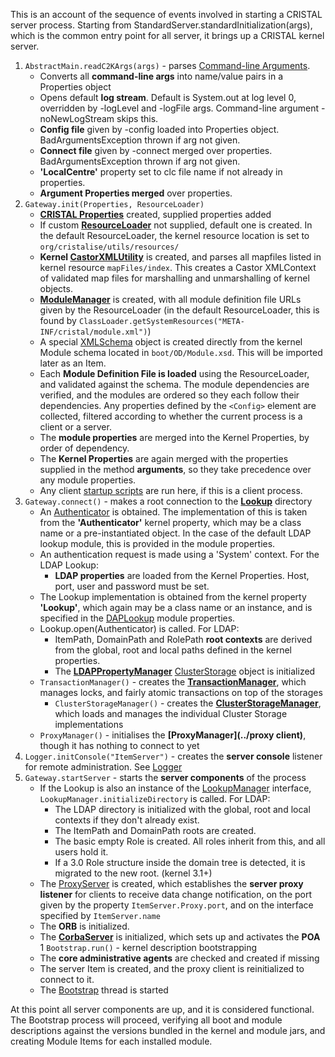 This is an account of the sequence of events involved in starting a CRISTAL server process. Starting from StandardServer.standardInitialization(args), which is the common entry point for all server, it brings up a CRISTAL kernel server.

1. `AbstractMain.readC2KArgs(args)` - parses [Command-line Arguments](../Command-line-Arguments). 
    * Converts all **command-line args** into name/value pairs in a Properties object
    * Opens default **log stream**. Default is System.out at log level 0, overridden by -logLevel and -logFile args. Command-line argument -noNewLogStream skips this.
    * **Config file** given by -config loaded into Properties object. BadArgumentsException thrown if arg not given.
    * **Connect file** given by -connect merged over properties. BadArgumentsException thrown if arg not given.
    * **'LocalCentre'** property set to clc file name if not already in properties.
    * **Argument Properties merged** over properties.
1. `Gateway.init(Properties, ResourceLoader)`
    * **[CRISTAL Properties](../CRISTAL-Properties)** created, supplied properties added
    * If custom **[ResourceLoader](../ResourceLoader)** not supplied, default one is created. In the default ResourceLoader, the kernel resource location is set to `org/cristalise/utils/resources/`
    * **Kernel [CastorXMLUtility](../CastorXMLUtility)** is created, and parses all mapfiles listed in kernel resource `mapFiles/index`. This creates a Castor XMLContext of validated map files for marshalling and unmarshalling of kernel objects.
    * **[ModuleManager](../ModuleManager)** is created, with all module definition file URLs given by the ResourceLoader (in the default ResourceLoader, this is found by `ClassLoader.getSystemResources("META-INF/cristal/module.xml")`)
    * A special [XMLSchema](../XMLSchema) object is created directly from the kernel Module schema located in `boot/OD/Module.xsd`. This will be imported later as an Item.
    * Each **Module Definition File is loaded** using the ResourceLoader, and validated against the schema. The module dependencies are verified, and the modules are ordered so they each follow their dependencies. Any properties defined by the `<Config>` element are collected, filtered according to whether the current process is a client or a server.
    * The **module properties** are merged into the Kernel Properties, by order of dependency.
    * The **Kernel Properties** are again merged with the properties supplied in the method **arguments**, so they take precedence over any module properties.
    * Any client [startup scripts](../Script) are run here, if this is a client process.
1. `Gateway.connect()` - makes a root connection to the **[Lookup](../Lookup)** directory
    * An [Authenticator](../Authenticator) is obtained. The implementation of this is taken from the **'Authenticator'** kernel property, which may be a class name or a pre-instantiated object. In the case of the default LDAP lookup module, this is provided in the module properties.
    * An authentication request is made using a 'System' context. For the LDAP Lookup:
        * **LDAP properties** are loaded from the Kernel Properties. Host, port, user and password must be set.
    * The Lookup implementation is obtained from the kernel property **'Lookup'**, which again may be a class name or an instance, and is specified in the [DAPLookup](../DAPLookup) module properties.
    * Lookup.open(Authenticator) is called. For LDAP:
        * ItemPath, DomainPath and RolePath **root contexts** are derived from the global, root and local paths defined in the kernel properties.
        * The **[LDAPPropertyManager](../LDAPPropertyManager)** [ClusterStorage](../ClusterStorage) object is initialized
    * `TransactionManager()` -  creates the **[TransactionManager](../TransactionManager)**, which manages locks, and fairly atomic transactions on top of the storages
        * `ClusterStorageManager()` - creates the **[ClusterStorageManager](../ClusterStorageManager)**, which loads and manages the individual Cluster Storage implementations
    * `ProxyManager()` - initialises the **[ProxyManager](../proxy client)**, though it has nothing to connect to yet
1. `Logger.initConsole("ItemServer")` - creates the **server console** listener for remote administration. See [Logger](../Logger)
1. `Gateway.startServer` - starts the **server components** of the process
    * If the Lookup is also an instance of the [LookupManager](../LookupManager) interface, `LookupManager.initializeDirectory` is called. For LDAP:
        * The LDAP directory is initialized with the global, root and local contexts if they don't already exist.
        * The ItemPath and DomainPath roots are created.
        * The basic empty Role is created. All roles inherit from this, and all users hold it.
        * If a 3.0 Role structure inside the domain tree is detected, it is migrated to the new root. (kernel 3.1+)
    * The [ProxyServer](../ProxyServer) is created, which establishes the **server proxy listener** for clients to receive data change notification, on the port given by the property `ItemServer.Proxy.port`, and on the interface specified by `ItemServer.name`
    * The **ORB** is initialized.
    * The **[CorbaServer](../CorbaServer)** is initialized, which sets up and activates the **POA**
1 `Bootstrap.run()` - kernel description bootstrapping
    * The **core administrative agents** are checked and created if missing
    * The server Item is created, and the proxy client is reinitialized to connect to it.
    * The [Bootstrap](../Bootstrap) thread is started

At this point all server components are up, and it is considered functional. The Bootstrap process will proceed, verifying all boot and module descriptions against the versions bundled in the kernel and module jars, and creating Module Items for each installed module.